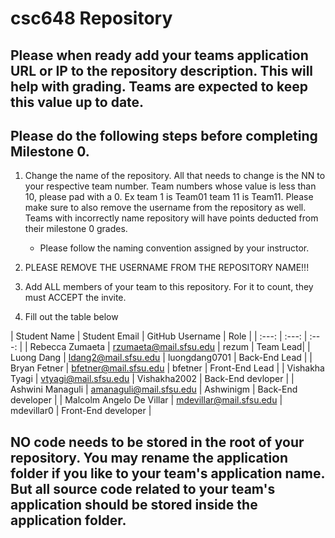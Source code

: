 # csc648 Repository

## Please when ready add your teams application URL or IP to the repository description. This will help with grading. Teams are expected to keep this value up to date.

## Please do the following steps before completing Milestone 0.
1. Change the name of the repository. All that needs to change is the NN to your respective team number. Team numbers whose value is less than 10, please pad with a 0. Ex team 1 is Team01 team 11 is Team11. Please make sure to also remove the username from the repository as well. Teams with incorrectly name repository will have points deducted from their milestone 0 grades.
      - Please follow the naming convention assigned by your instructor.

1. PLEASE REMOVE THE USERNAME FROM THE REPOSITORY NAME!!!

2. Add ALL members of your team to this repository. For it to count, they must ACCEPT the invite.

3. Fill out the table below


| Student Name | Student Email | GitHub Username | Role |
|    :---:     |     :---:     |     :---:       |
| Rebecca Zumaeta      |  rzumaeta@mail.sfsu.edu         |     rezum            | Team Lead|
| Luong Dang    |  ldang2@mail.sfsu.edu           |     luongdang0701         | Back-End Lead |
| Bryan Fetner      |  bfetner@mail.sfsu.edu          |     bfetner            | Front-End Lead |
| Vishakha Tyagi      |  vtyagi@mail.sfsu.edu           |     Vishakha2002            | Back-End devloper |
| Ashwini Managuli      |  amanaguli@mail.sfsu.edu        |     Ashwinigm            | Back-End developer |
| Malcolm Angelo De Villar      |  mdevillar@mail.sfsu.edu        |     mdevillar0            | Front-End developer |


## NO code needs to be stored in the root of your repository. You may rename the application folder if you like to your team's application name. But all source code related to your team's application should be stored inside the application folder.
